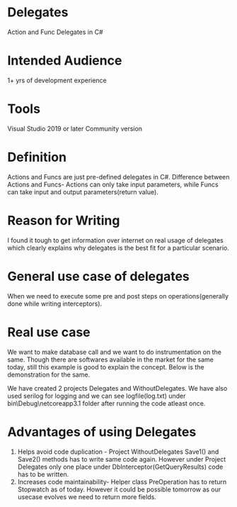 # Delegates
Action and Func Delegates in C#


# Intended Audience
1+ yrs of development experience

# Tools
Visual Studio 2019 or later Community version

# Definition
Actions and Funcs are just pre-defined delegates in C#. 
Difference between Actions and Funcs- Actions can only take input parameters, while Funcs can take input and output parameters(return value). 

# Reason for Writing
I found it tough to get information over internet on real usage of delegates which clearly explains why delegates is the best fit for a particular scenario.

# General use case of delegates
When we need to execute some pre and post steps on operations(generally done while writing interceptors). 

# Real use case
We want to make database call and we want to do instrumentation on the same. Though there are softwares available in the
market for the same today, still this example is good to explain the concept. Below is the demonstration for the same.


We have created 2 projects Delegates and WithoutDelegates. We have also used serilog for logging and we can see logfile(log.txt) 
under bin\Debug\netcoreapp3.1 folder after running the code atleast once.

# Advantages of using Delegates
1. Helps avoid code duplication - Project WithoutDelegates Save1() and Save2() methods has to write same code again. However under Project Delegates 
only one place under DbInterceptor(GetQueryResults) code has to be written.
2. Increases code maintainability- Helper class PreOperation has to return Stopwatch as of today. However it could be possible tomorrow as our usecase evolves
we need to return more fields. 



